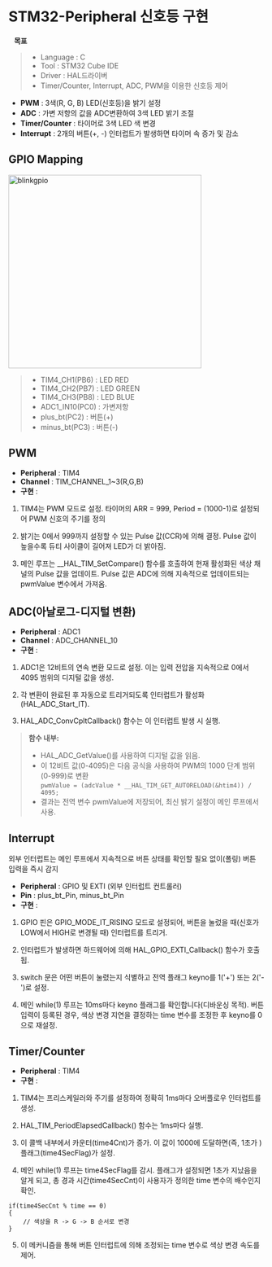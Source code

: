 # STM32-Peripheral 신호등 구현
 &ensp; **목표** 
> - Language : C
> - Tool : STM32 Cube IDE
> - Driver : HAL드라이버
> - Timer/Counter, Interrupt, ADC, PWM을 이용한 신호등 제어
 - **PWM** : 3색(R, G, B) LED(신호등)을 밝기 설정 
 - **ADC** : 가변 저항의 값을 ADC변환하여 3색 LED 밝기 조절
 - **Timer/Counter** : 타이머로 3색 LED 색 변경
 - **Interrupt** : 2개의 버튼(+, -) 인터럽트가 발생하면 타이머 속 증가 및 감소

## GPIO Mapping
<img width="380" height="380" alt="blinkgpio" src="https://github.com/user-attachments/assets/47be36be-2a26-4cfc-b13c-8139a314a045" /> <br>
> - TIM4_CH1(PB6) : LED RED
> - TIM4_CH2(PB7) : LED GREEN
> - TIM4_CH3(PB8) : LED BLUE
> - ADC1_IN10(PC0) : 가변저항
> - plus_bt(PC2) : 버튼(+)
> - minus_bt(PC3) : 버튼(-)

## PWM
- **Peripheral** : TIM4
- **Channel** : TIM_CHANNEL_1~3(R,G,B)
- **구현** :
1. TIM4는 PWM 모드로 설정. 타이머의 ARR = 999, Period = (1000-1)로 설정되어 PWM 신호의 주기를 정의

2. 밝기는 0에서 999까지 설정할 수 있는 Pulse 값(CCR)에 의해 결정. Pulse 값이 높을수록 듀티 사이클이 길어져 LED가 더 밝아짐.

3. 메인 루프는 __HAL_TIM_SetCompare() 함수를 호출하여 현재 활성화된 색상 채널의 Pulse 값을 업데이트. Pulse 값은 ADC에 의해 지속적으로 업데이트되는 pwmValue 변수에서 가져옴.

## ADC(아날로그-디지털 변환)
- **Peripheral** : ADC1
- **Channel** : ADC_CHANNEL_10
- **구현** :
1. ADC1은 12비트의 연속 변환 모드로 설정. 이는 입력 전압을 지속적으로 0에서 4095 범위의 디지털 값을 생성.

2. 각 변환이 완료된 후 자동으로 트리거되도록 인터럽트가 활성화(HAL_ADC_Start_IT).

3. HAL_ADC_ConvCpltCallback() 함수는 이 인터럽트 발생 시 실행.<br>
> **함수 내부:**
> - HAL_ADC_GetValue()를 사용하여 디지털 값을 읽음.
> - 이 12비트 값(0-4095)은 다음 공식을 사용하여 PWM의 1000 단계 범위(0-999)로 변환<br>
>   ``` pwmValue = (adcValue * __HAL_TIM_GET_AUTORELOAD(&htim4)) / 4095; ```
> - 결과는 전역 변수 pwmValue에 저장되어, 최신 밝기 설정이 메인 루프에서 사용.


## Interrupt
외부 인터럽트는 메인 루프에서 지속적으로 버튼 상태를 확인할 필요 없이(폴링) 버튼 입력을 즉시 감지
- **Peripheral** : GPIO 및 EXTI (외부 인터럽트 컨트롤러)
- **Pin** : plus_bt_Pin, minus_bt_Pin
- **구현** :

1. GPIO 핀은 GPIO_MODE_IT_RISING 모드로 설정되어, 버튼을 눌렀을 때(신호가 LOW에서 HIGH로 변경될 때) 인터럽트를 트리거.

2. 인터럽트가 발생하면 하드웨어에 의해 HAL_GPIO_EXTI_Callback() 함수가 호출됩.

3. switch 문은 어떤 버튼이 눌렸는지 식별하고 전역 플래그 keyno를 1('+') 또는 2('-')로 설정.

4. 메인 while(1) 루프는 10ms마다 keyno 플래그를 확인합니다(디바운싱 목적). 버튼 입력이 등록된 경우, 색상 변경 지연을 결정하는 time 변수를 조정한 후 keyno를 0으로 재설정.

## Timer/Counter
- **Peripheral** : TIM4
- **구현** :
1. TIM4는 프리스케일러와 주기를 설정하여 정확히 1ms마다 오버플로우 인터럽트를 생성.

2. HAL_TIM_PeriodElapsedCallback() 함수는 1ms마다 실행.

3. 이 콜백 내부에서 카운터(time4Cnt)가 증가. 이 값이 1000에 도달하면(즉, 1초가 ) 플래그(time4SecFlag)가 설정.

4. 메인 while(1) 루프는 time4SecFlag를 감시. 플래그가 설정되면 1초가 지났음을 알게 되고, 총 경과 시간(time4SecCnt)이 사용자가 정의한 time 변수의 배수인지 확인.
 ```
 if(time4SecCnt % time == 0)
 {
     // 색상을 R -> G -> B 순서로 변경
 }
 ```
5. 이 메커니즘을 통해 버튼 인터럽트에 의해 조정되는 time 변수로 색상 변경 속도를 제어.

